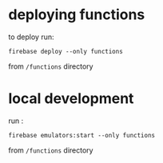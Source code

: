 # deploying functions
to deploy run:
```
firebase deploy --only functions
```
from `/functions` directory

# local development
run :
```
firebase emulators:start --only functions
```
from `/functions` directory 